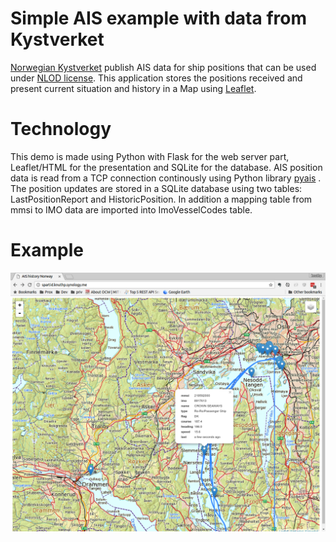 # Simple AIS example with data from Kystverket
[Norwegian Kystverket](http://kystverket.no) publish AIS data for ship positions that can be used under [NLOD license](https://data.norge.no/nlod/no/1.0). This application stores the positions received and present current situation and history in a Map using [Leaflet](http://http://leafletjs.com).

# Technology
This demo is made using Python with Flask for the web server part, Leaflet/HTML for the presentation and SQLite for the database. AIS position data is read from a TCP connection continously using Python library [pyais](https://github.com/M0r13n/pyais) . The position updates are stored in a SQLite database using two tables: LastPositionReport and HistoricPosition. In addition a mapping table from mmsi to IMO data are imported into ImoVesselCodes table.

# Example
![Map](docs/AIS_history.png)
